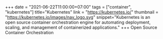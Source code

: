 +++
date = "2021-06-22T11:00:00+07:00"
tags = ["container", "kubernetes"]
title="Kubernetes"
link = "https://kubernetes.io/"
thumbnail = "https://kubernetes.io/images/nav_logo.svg"
snippet="Kubernetes is an open source container orchestration engine for automating deployment, scaling, and management of containerized applications."
+++
Open Source
Container Orchestration
